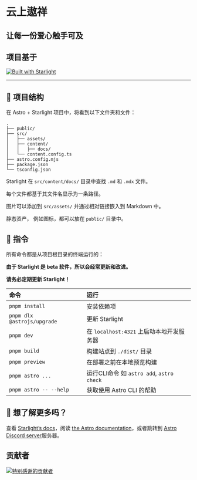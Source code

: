 # 云上遨祥

## 让每一份爱心触手可及

## 项目基于

[![Built with Starlight](https://astro.badg.es/v2/built-with-starlight/tiny.svg)](https://starlight.astro.build)

---

## 🚀 项目结构

在 Astro + Starlight 项目中，将看到以下文件夹和文件：

```
.
├── public/
├── src/
│   ├── assets/
│   ├── content/
│   │   ├── docs/
│   └── content.config.ts
├── astro.config.mjs
├── package.json
└── tsconfig.json
```

Starlight 在 `src/content/docs/` 目录中查找 `.md` 和 `.mdx` 文件。

每个文件都基于其文件名显示为一条路径。


图片可以添加到 `src/assets/` 并通过相对链接嵌入到 Markdown 中。

静态资产， 例如图标，都可以放在 `public/` 目录中。

## 🧞 指令

所有命令都是从项目根目录的终端运行的：

**由于 Starlight 是 beta 软件，所以会经常更新和改进。**

**请务必定期更新 Starlight！**

| 命令                          | 运行                                   |
|:----------------------------|:-------------------------------------|
| `pnpm install`              | 安装依赖项                                |
| `pnpm dlx @astrojs/upgrade` | 更新 Starlight                         |
| `pnpm dev`                  | 在 `localhost:4321` 上启动本地开发服务器        |
| `pnpm build`                | 构建站点到 `./dist/` 目录                   |
| `pnpm preview`              | 在部署之前在本地预览构建                         |
| `pnpm astro ...`            | 运行CLI命令 如 `astro add`, `astro check` |
| `pnpm astro -- --help`      | 获取使用 Astro CLI 的帮助                   |

## 👀 想了解更多吗？

查看 [Starlight’s docs](https://starlight.astro.build/)，阅读 [the Astro documentation](https://docs.astro.build)，或者跳转到 [Astro Discord server](https://astro.build/chat)服务器。

## 贡献者
<a href="https://github.com/ao-x/www.ao-x.cn/graphs/contributors">
  <img src="https://contrib.rocks/image?repo=ao-x/www.ao-x.cn" alt="特别感谢的贡献者"/>
</a>